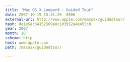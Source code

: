 ```yaml
---
title: "Mac OS X Leopard - Guided Tour"
date: 2007-10-19 15:31:29 -0500
external-url: http://www.apple.com/macosx/guidedtour/
hash: de1e5ec64152569a0c1d3952a4e455c8
year: 2007
month: 10
scheme: http
host: www.apple.com
path: /macosx/guidedtour/

---
```



